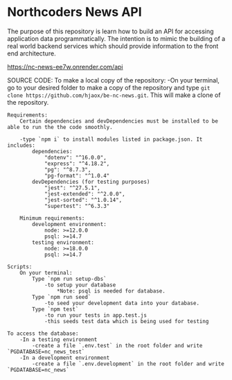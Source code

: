 # Northcoders News API

The purpose of this repository is learn how to build an API for accessing application data programmatically. The intention is to mimic the building of a real world backend services which should provide information to the front end architecture.

https://nc-news-ee7w.onrender.com/api

SOURCE CODE:
    To make a local copy of the repository:
        -On your terminal, go to your desired folder to make a copy of the repository and type `git clone https://github.com/hjaox/be-nc-news.git`. This will make a clone of the repository.

    Requirements:
        Certain dependencies and devDependencies must be installed to be able to run the the code smoothly.

        -type `npm i` to install modules listed in package.json. It includes:
            dependencies:
                "dotenv": "^16.0.0",
                "express": "^4.18.2",
                "pg": "^8.7.3",
                "pg-format": "^1.0.4"
            devDependencies (for testing purposes)
                "jest": "^27.5.1",
                "jest-extended": "^2.0.0",
                "jest-sorted": "^1.0.14",
                "supertest": "^6.3.3"

        Minimum requirements:
            development environment:
                node: >=12.0.0
                psql: >=14.7
            testing environment:
                node: >=18.0.0
                psql: >=14.7

    Scripts:
        On your terminal:
            Type `npm run setup-dbs`
                -to setup your database
                    *Note: psql is needed for database.
            Type `npm run seed`
                -to seed your development data into your database.
            Type `npm test`
                -to run your tests in app.test.js
                -this seeds test data which is being used for testing
                
    To access the database:
        -In a testing environment
            -create a file `.env.test` in the root folder and write `PGDATABASE=nc_news_test`
        -In a development environment
            -create a file `.env.development` in the root folder and write `PGDATABASE=nc_news`